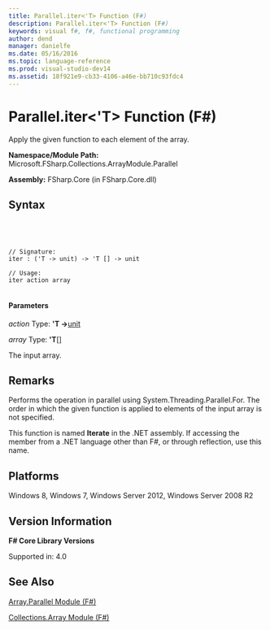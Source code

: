 ```yaml
---
title: Parallel.iter<'T> Function (F#)
description: Parallel.iter<'T> Function (F#)
keywords: visual f#, f#, functional programming
author: dend
manager: danielfe
ms.date: 05/16/2016
ms.topic: language-reference
ms.prod: visual-studio-dev14
ms.assetid: 18f921e9-cb33-4106-a46e-bb710c93fdc4 
---
```


# Parallel.iter<'T> Function (F#)

Apply the given function to each element of the array.

**Namespace/Module Path:** Microsoft.FSharp.Collections.ArrayModule.Parallel

**Assembly:** FSharp.Core (in FSharp.Core.dll)


## Syntax



```




// Signature:
iter : ('T -> unit) -> 'T [] -> unit

// Usage:
iter action array


```





#### Parameters
*action*
Type: **'T -&gt;**[unit](http://msdn.microsoft.com/en-us/library/00b837c2-6c8a-483a-87d3-0479c64037a7)


*array*
Type: **'T**[[]](http://msdn.microsoft.com/en-us/library/def20292-9aae-4596-9275-b94e594f8493)


The input array.




## Remarks
Performs the operation in parallel using System.Threading.Parallel.For. The order in which the given function is applied to elements of the input array is not specified.

This function is named **Iterate** in the .NET assembly. If accessing the member from a .NET language other than F#, or through reflection, use this name.


## Platforms
Windows 8, Windows 7, Windows Server 2012, Windows Server 2008 R2


## Version Information
**F# Core Library Versions**

Supported in: 4.0


## See Also
[Array.Parallel Module &#40;F&#35;&#41;](Array.Parallel-Module-%5BFSharp%5D.md)

[Collections.Array Module &#40;F&#35;&#41;](Collections.Array-Module-%5BFSharp%5D.md)

